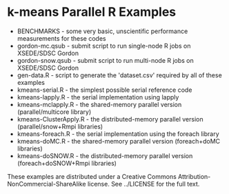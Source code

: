 k-means Parallel R Examples
===========================

* BENCHMARKS - some very basic, unscientific performance measurements for these codes
* gordon-mc.qsub - submit script to run single-node R jobs on XSEDE/SDSC Gordon
* gordon-snow.qsub - submit script to run multi-node R jobs on XSEDE/SDSC Gordon
* gen-data.R - script to generate the 'dataset.csv' required by all of these examples
* kmeans-serial.R - the simplest possible serial reference code
* kmeans-lapply.R - the serial implementation using lapply
* kmeans-mclapply.R - the shared-memory parallel version (parallel/multicore library)
* kmeans-ClusterApply.R - the distributed-memory parallel version (parallel/snow+Rmpi libraries)
* kmeans-foreach.R - the serial implementation using the foreach library
* kmeans-doMC.R - the shared-memory parallel version (foreach+doMC libraries)
* kmeans-doSNOW.R - the distributed-memory parallel version (foreach+doSNOW+Rmpi libraries)

These examples are distributed under a Creative Commons Attribution-NonCommercial-ShareAlike license.  See ../LICENSE for the full text.

